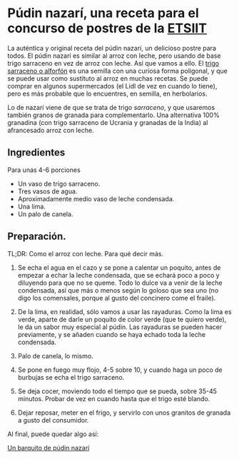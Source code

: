 # Púdin nazarí, una receta para el concurso de postres de la [ETSIIT](https://etsiit.ugr.es)

La auténtica y original receta del púdin nazarí, un delicioso postre
para todos. El púdin nazarí es similar al arroz con leche, pero usando
de base trigo sarraceno en vez de arroz con leche. Así que vamos a
ello. El
[trigo sarraceno o alforfón](https://es.wikipedia.org/wiki/Fagopyrum_esculentum) es
una semilla con una curiosa forma poligonal, y que se puede usar como
sustituto al arroz en muchas recetas. Se puede comprar en algunos
supermercados (el Lidl de vez en cuando lo tiene), pero es más
probable que lo encuentres, en semilla, en herbolarios.

Lo de nazarí viene de que se trata de trigo *sarraceno*, y que
usaremos también granos de granada para complementarlo. Una
alternativa 100% granadina (con trigo sarraceno de Ucrania y granadas
de la India) al afrancesado arroz con leche.

## Ingredientes

Para unas 4-6 porciones

* Un vaso de trigo sarraceno.
* Tres vasos de agua.
* Aproximadamente medio vaso de leche condensada.
* Una lima.
* Un palo de canela.

## Preparación.

TL;DR: Como el arroz con leche. Para qué decir más.

1. Se echa el agua en el cazo y se pone a calentar un poquito, antes
   de empezar a echar la leche condensada, que se echará poco a poco y
   diluyendo para que no se queme. Todo lo dulce va a venir de la
   leche condensada, así que más o menos según lo goloso que sea uno
   (no digo los comensales, porque al gusto del concinero come el
   fraile).
   
2. De la lima, en realidad, sólo vamos a usar las rayaduras. Como la
   lima es verde, aparte de darle un poquito de color verde (que te
   quiero verde), le da un sabor muy especial al púdin. Las rayaduras
   se pueden hacer previamente, y se añaden cuando se haya echado toda
   la leche condensada.
   
3. Palo de canela, lo mismo.

4. Se pone en fuego muy flojo, 4-5 sobre 10, y cuando haga un poco de
   burbujas se echa el trigo sarraceno.
   
5. Se deja cocer, moviendo todo el tiempo que se pueda, sobre 35-45
   minutos. Probar de vez en cuando hasta que el trigo esté blando.
   
6. Dejar reposar, meter en el frigo, y servirlo con unos granitos de
   granada a gusto del consumidor.
   
Al final, puede quedar algo así:

[Un barquito de púdin nazarí](https://live.staticflickr.com/65535/33917907988_bb35d40629_k_d.jpg)




